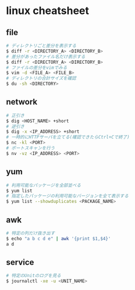 # linux cheatsheet

## file
```bash
# ディレクトリごと差分を表示する
$ diff -r <DIRECTORY_A> <DIRECTORY_B>
# 差分があったファイル名だけ表示する
$ diff -r <DIRECTORY_A> <DIRECTORY_B>
# ファイルの差分をvimでみる
$ vim -d <FILE_A> <FILE_B>
# ディレクトリの合計サイズを確認
$ du -sh <DIRECTORY>
```

## network
```bash
# 正引き
$ dig <HOST_NAME> +short
# 逆引き
$ dig -x <IP_ADDRESS> +short
# 一時的にHTTPサーバを立てる(確認できたらCtrl+Cで終了)
$ nc -kl <PORT>
# ポートスキャンを行う
$ nv -vz <IP_ADDRESS> <PORT>
```

## yum
```bash
# 利用可能なパッケージを全部並べる
$ yum list
# 指定したパッケージの利用可能なバージョンを全て表示する
$ yum list --showduplicates <PACKAGE_NAME>
```

## awk
```bash
# 特定の列だけ抜き出す
$ echo "a b c d e" | awk '{print $1,$4}'
a d
```

## service
```bash
# 特定のUnitのログを見る
$ journalctl -xe -u <UNIT_NAME>
```
